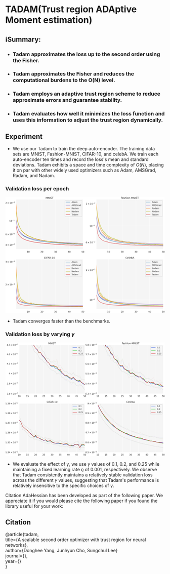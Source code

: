 # TADAM(Trust region ADAptive Moment estimation)


## ℹ️Summary:

- ### Tadam approximates the loss up to the second order using the Fisher.

- ### Tadam approximates the Fisher and reduces the computational burdens to the O(N) level.

- ### Tadam employs an adaptive trust region scheme to reduce approximate errors and guarantee stability. 

- ### Tadam evaluates how well it minimizes the loss function and uses this information to adjust the trust region dynamically.

## Experiment
-  We use our Tadam to train the deep auto-encoder. The training data sets are MNIST, Fashion-MNIST, CIFAR-10, and celebA. We train each auto-encoder ten times and record the loss's mean and standard deviations. Tadam exhibits a space and time complexity of $O(N)$, placing it on par with other widely used optimizers such as Adam, AMSGrad, Radam, and Nadam.



### Validation loss per epoch

![L2 loss per epoch](/images/loss_mse_step.png)

- Tadam converges faster than the benchmarks.



### Validation loss by varying $\gamma$

![L2 loss per epoch](/images/loss_mse_gamma_up.png)

- We evaluate the effect of $\gamma$, we use $\gamma$ values of $0.1$, $0.2$, and $0.25$ while maintaining a fixed learning rate $\eta$ of $0.001$, respectively. We observe that Tadam consistently maintains a relatively stable validation loss across the different $\gamma$ values, suggesting that Tadam's performance is relatively insensitive to the specific choices of $\gamma$.

Citation
AdaHessian has been developed as part of the following paper. We appreciate it if you would please cite the following paper if you found the library useful for your work:

## Citation
@article{tadam, <br>
  title={A scalable second order optimizer with trust region for neural networks}, <br>
  author={Donghee Yang, Junhyun Cho, Sungchul Lee} <br>
  journal={}, <br>
  year={} <br>
}
